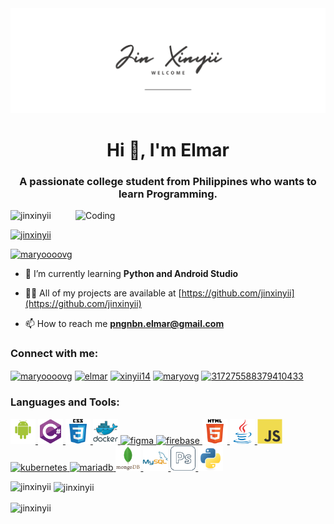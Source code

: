 <img src="https://github.com/jinxinyii/jinxinyii/blob/main/jinxinyii.png" alt="banner">
<h1 align="center">Hi 👋, I'm Elmar</h1>
<h3 align="center">A passionate college student from Philippines who wants to learn Programming.</h3>
<img align="right" alt="Coding" width="400" src="https://i.pinimg.com/originals/66/36/d3/6636d37ba22a391c6353b1436a81f656.gif">

<p align="left"> <img src="https://komarev.com/ghpvc/?username=jinxinyii&label=Profile%20views&color=0e75b6&style=flat" alt="jinxinyii" /> </p>

<p align="left"> <a href="https://github.com/ryo-ma/github-profile-trophy"><img src="https://github-profile-trophy.vercel.app/?username=jinxinyii" alt="jinxinyii" /></a> </p>

<p align="left"> <a href="https://twitter.com/maryoooovg" target="blank"><img src="https://img.shields.io/twitter/follow/maryoooovg?logo=twitter&style=for-the-badge" alt="maryoooovg" /></a> </p>

- 🌱 I’m currently learning **Python and Android Studio**

- 👨‍💻 All of my projects are available at [https://github.com/jinxinyii](https://github.com/jinxinyii)

- 📫 How to reach me **pngnbn.elmar@gmail.com**

<h3 align="left">Connect with me:</h3>
<p align="left">
<a href="https://twitter.com/maryoooovg" target="blank"><img align="center" src="https://raw.githubusercontent.com/rahuldkjain/github-profile-readme-generator/master/src/images/icons/Social/twitter.svg" alt="maryoooovg" height="30" width="40" /></a>
<a href="https://fb.com/maryooovg" target="blank"><img align="center" src="https://raw.githubusercontent.com/rahuldkjain/github-profile-readme-generator/master/src/images/icons/Social/facebook.svg" alt="elmar" height="30" width="40" /></a>
<a href="https://instagram.com/xinyii14" target="blank"><img align="center" src="https://raw.githubusercontent.com/rahuldkjain/github-profile-readme-generator/master/src/images/icons/Social/instagram.svg" alt="xinyii14" height="30" width="40" /></a>
<a href="https://www.youtube.com/c/maryovg" target="blank"><img align="center" src="https://raw.githubusercontent.com/rahuldkjain/github-profile-readme-generator/master/src/images/icons/Social/youtube.svg" alt="maryovg" height="30" width="40" /></a>
<a href="https://discord.gg/317275588379410433" target="blank"><img align="center" src="https://raw.githubusercontent.com/rahuldkjain/github-profile-readme-generator/master/src/images/icons/Social/discord.svg" alt="317275588379410433" height="30" width="40" /></a>
</p>

<h3 align="left">Languages and Tools:</h3>
<p align="left"> <a href="https://developer.android.com" target="_blank" rel="noreferrer"> <img src="https://raw.githubusercontent.com/devicons/devicon/master/icons/android/android-original-wordmark.svg" alt="android" width="40" height="40"/> </a> <a href="https://www.w3schools.com/cs/" target="_blank" rel="noreferrer"> <img src="https://raw.githubusercontent.com/devicons/devicon/master/icons/csharp/csharp-original.svg" alt="csharp" width="40" height="40"/> </a> <a href="https://www.w3schools.com/css/" target="_blank" rel="noreferrer"> <img src="https://raw.githubusercontent.com/devicons/devicon/master/icons/css3/css3-original-wordmark.svg" alt="css3" width="40" height="40"/> </a> <a href="https://www.docker.com/" target="_blank" rel="noreferrer"> <img src="https://raw.githubusercontent.com/devicons/devicon/master/icons/docker/docker-original-wordmark.svg" alt="docker" width="40" height="40"/> </a> <a href="https://www.figma.com/" target="_blank" rel="noreferrer"> <img src="https://www.vectorlogo.zone/logos/figma/figma-icon.svg" alt="figma" width="40" height="40"/> </a> <a href="https://firebase.google.com/" target="_blank" rel="noreferrer"> <img src="https://www.vectorlogo.zone/logos/firebase/firebase-icon.svg" alt="firebase" width="40" height="40"/> </a> <a href="https://www.w3.org/html/" target="_blank" rel="noreferrer"> <img src="https://raw.githubusercontent.com/devicons/devicon/master/icons/html5/html5-original-wordmark.svg" alt="html5" width="40" height="40"/> </a> <a href="https://www.java.com" target="_blank" rel="noreferrer"> <img src="https://raw.githubusercontent.com/devicons/devicon/master/icons/java/java-original.svg" alt="java" width="40" height="40"/> </a> <a href="https://developer.mozilla.org/en-US/docs/Web/JavaScript" target="_blank" rel="noreferrer"> <img src="https://raw.githubusercontent.com/devicons/devicon/master/icons/javascript/javascript-original.svg" alt="javascript" width="40" height="40"/> </a> <a href="https://kubernetes.io" target="_blank" rel="noreferrer"> <img src="https://www.vectorlogo.zone/logos/kubernetes/kubernetes-icon.svg" alt="kubernetes" width="40" height="40"/> </a> <a href="https://mariadb.org/" target="_blank" rel="noreferrer"> <img src="https://www.vectorlogo.zone/logos/mariadb/mariadb-icon.svg" alt="mariadb" width="40" height="40"/> </a> <a href="https://www.mongodb.com/" target="_blank" rel="noreferrer"> <img src="https://raw.githubusercontent.com/devicons/devicon/master/icons/mongodb/mongodb-original-wordmark.svg" alt="mongodb" width="40" height="40"/> </a> <a href="https://www.mysql.com/" target="_blank" rel="noreferrer"> <img src="https://raw.githubusercontent.com/devicons/devicon/master/icons/mysql/mysql-original-wordmark.svg" alt="mysql" width="40" height="40"/> </a> <a href="https://www.photoshop.com/en" target="_blank" rel="noreferrer"> <img src="https://raw.githubusercontent.com/devicons/devicon/master/icons/photoshop/photoshop-line.svg" alt="photoshop" width="40" height="40"/> </a> <a href="https://www.python.org" target="_blank" rel="noreferrer"> <img src="https://raw.githubusercontent.com/devicons/devicon/master/icons/python/python-original.svg" alt="python" width="40" height="40"/> </a> </p>

<p><img align="left" src="https://github-readme-stats.vercel.app/api/top-langs?username=jinxinyii&show_icons=true&locale=en&layout=compact" alt="jinxinyii" /></p>

<p>&nbsp;<img align="center" src="https://github-readme-stats.vercel.app/api?username=jinxinyii&show_icons=true&locale=en" alt="jinxinyii" /></p>

<p><img align="center" src="https://github-readme-streak-stats.herokuapp.com/?user=jinxinyii&" alt="jinxinyii" /></p>
